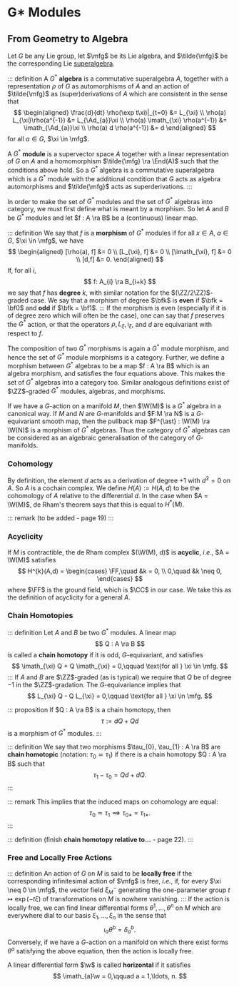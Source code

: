 # G* Modules

## From Geometry to Algebra

Let $G$ be any Lie group, let $\mfg$ be its Lie algebra, and $\tilde{\mfg}$ be the corresponding Lie [superalgebra](./superalgebras.md).

::: definition
A $G^{\ast}$ __algebra__ is a commutative superalgebra $A$, together with a representation $\rho$ of $G$ as automorphisms of $A$ and an action of $\tilde{\mfg}$ as (super)derivations of $A$ which are consistent in the sense that
$$
    \begin{aligned}
        \frac{d}{dt} \rho(\exp t\xi)|_{t=0} &= L_{\xi} \\
        \rho(a) L_{\xi}\rho(a^{-1}) &= L_{\Ad_{a}}\xi \\
        \rho(a) \imath_{\xi} \rho(a^{-1}) &= \imath_{\Ad_{a}}\xi \\
        \rho(a) d \rho(a^{-1}) &= d
    \end{aligned}
$$
for all $a \in G$, $\xi \in \mfg$.

A $G^{\ast}$ __module__ is a supervector space $A$ together with a linear representation of $G$ on $A$ and a homomorphism $\tilde{\mfg} \ra \End(A)$ such that the conditions above hold. So a $G^{\ast}$ algebra is a commutative superalgebra which is a $G^{\ast}$ module with the additional condition that $G$ acts as algebra automorphisms and $\tilde{\mfg}$ acts as superderivations.
:::

In order to make the set of $G^{\ast}$ modules and the set of $G^{\ast}$ algebras into category, we must first define what is meant by a morphism. So let $A$ and $B$ be $G^{\ast}$ modules and let $f : A \ra B$ be a (continuous) linear map.

::: definition
We say that $f$ is a __morphism__ of $G^{\ast}$ modules if for all $x \in A$, $a \in G$, $\xi \in \mfg$, we have
$$
    \begin{aligned}
        [\rho(a), f] &= 0 \\
        [L_{\xi}, f] &= 0 \\
        [\imath_{\xi}, f] &= 0 \\
        [d,f] &= 0.
    \end{aligned}
$$
If, for all $i$,
$$
    f: A_{i} \ra B_{i+k}
$$
we say that $f$ has __degree__ $k$, with similar notation for the $(\ZZ/2\ZZ)$-graded case. We say that a morphism of degree $\bfk$ is __even__ if $\bfk = \bf0$ and __odd__ if $\bfk = \bf1$.
:::
If the morphism is even (especially if it is of degree zero which will often be the case), one can say that $f$ preserves the $G^{\ast}$ action, or that the operators $\rho, L_{\xi}, \imath_{\xi}$, and $d$ are equivariant with respect to $f$.

The composition of two $G^{\ast}$ morphisms is again a $G^{\ast}$ module morphism, and hence the set of $G^{\ast}$ module morphisms is a category. Further, we define a morphism between $G^{\ast}$ algebras to be a map $f : A \ra B$ which is an algebra morphism, and satisfies the four equations above. This makes the set of $G^{\ast}$ algebras into a category too. Similar analogous definitions exist of $\ZZ$-graded $G^{\ast}$ modules, algebras, and morphisms.

If we have a $G$-action on a manifold $M$, then $\W(M)$ is a $G^{\ast}$ algebra in a canonical way. If $M$ and $N$ are $G$-manifolds and $F:M \ra N$ is a $G$-equivariant smooth map, then the pullback map $F^{\ast} : \W(M) \ra \W(N)$ is a morphism of $G^{\ast}$ algebras. Thus the category of $G^{\ast}$ algebras can be considered as an algebraic generalisation of the category of $G$-manifolds.

### Cohomology

By definition, the element $d$ acts as a derivation of degree $+1$ with $d^{2} = 0$ on $A$. So $A$ is a cochain complex. We define $H(A) := H(A,d)$ to be the cohomology of $A$ relative to the differential $d$. In the case when $A = \W(M)$, de Rham's theorem says that this is equal to $H^{\ast}(M)$.

::: remark
(to be added - page 19)
:::

### Acyclicity

If $M$ is contractible, the de Rham complex $(\W(M), d)$ is __acyclic__, _i.e._, $A = \W(M)$ satisfies
$$
    H^{k}(A,d) = \begin{cases}
        \FF,\quad &k = 0, \\
        0,\quad &k \neq 0,
    \end{cases}
$$
where $\FF$ is the ground field, which is $\CC$ in our case. We take this as the definition of acyclicity for a general $A$.

### Chain Homotopies

::: definition
Let $A$ and $B$ be two $G^{\ast}$ modules. A linear map
$$
    Q : A \ra B
$$
is called a __chain homotopy__ if it is odd, $G$-equivariant, and satisfies
$$
    \imath_{\xi} Q + Q \imath_{\xi} = 0,\qquad \text{for all } \xi \in \mfg.
$$
:::
If $A$ and $B$ are $\ZZ$-graded (as is typical) we require that $Q$ be of degree $-1$ in the $\ZZ$-gradation. The $G$-equivariance implies that
$$
    L_{\xi} Q - Q L_{\xi} = 0,\qquad \text{for all } \xi \in \mfg.
$$

::: proposition
If $Q : A \ra B$ is a chain homotopy, then
$$
    \tau := dQ + Qd
$$
is a morphism of $G^{\ast}$ modules.
:::

::: definition
We say that two morphisms $\tau_{0}, \tau_{1} : A \ra B$ are __chain homotopic__ (notation: $\tau_{0} \simeq \tau_{1}$) if there is a chain homotopy $Q : A \ra B$ such that
$$
    \tau_{1} - \tau_{0} = Qd + dQ.
$$
:::

::: remark
This implies that the induced maps on cohomology are equal:
$$
    \tau_{0} \simeq \tau_{1} \implies \tau_{0\ast} = \tau_{1\ast}.
$$
:::

::: definition
(finish __chain homotopy relative to...__ - page 22).
:::

### Free and Locally Free Actions

::: definition
An action of $G$ on $M$ is said to be __locally free__ if the corresponding infinitesimal action of $\mfg$ is free, _i.e._, if, for every $\xi \neq 0 \in \mfg$, the vector field $\xi_{M}^{-}$ generating the one-parameter group $t \mapsto \exp(-t\xi)$ of transformations on $M$ is nowhere vanishing.
:::
If the action is locally free, we can find linear differential forms $\theta^{1},\ldots, \theta^{n}$ on $M$ which are everywhere dial to our basis $\xi_{1},\ldots, \xi_{n}$ in the sense that
$$
    \imath_{a} \theta^{b} = \delta_{a}^{b}.
$$
Conversely, if we have a $G$-action on a manifold on which there exist forms $\theta^{a}$ satisfying the above equation, then the action is locally free.

A linear differential form $\w$ is called __horizontal__ if it satisfies
$$
    \imath_{a}\w = 0,\qquad a = 1,\ldots, n.
$$


















